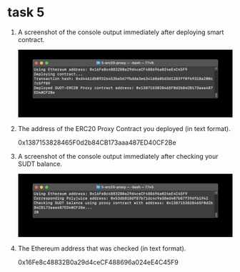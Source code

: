 # task 5

1. A screenshot of the console output immediately after deploying smart contract.

	![deploy_proxy_contract.jpg](deploy_proxy_contract.jpg)


2. The address of the ERC20 Proxy Contract you deployed (in text format).

	0x1387153828465F0d2b84CB173aaa487ED40CF2Be


3. A screenshot of the console output immediately after checking your SUDT balance.
	
	![check_balance.jpg](check_balance.jpg)


4. The Ethereum address that was checked (in text format).

	0x16Fe8c48832B0a29d4ceCF488696a024eE4C45F9


	

